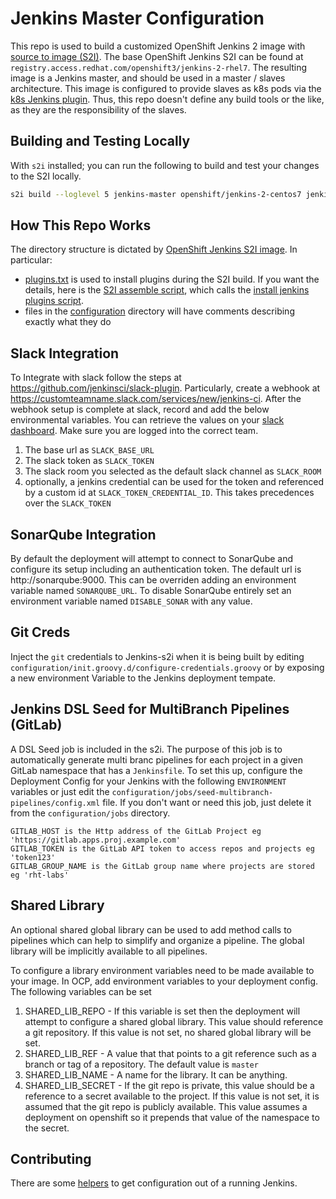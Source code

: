 # Jenkins Master Configuration
This repo is used to build a customized OpenShift Jenkins 2 image with [source to image (S2I)](https://github.com/openshift/source-to-image). The base OpenShift Jenkins S2I can be found at `registry.access.redhat.com/openshift3/jenkins-2-rhel7`. The resulting image is a Jenkins master, and should be used in a master / slaves architecture. This image is configured to provide slaves as k8s pods via the [k8s Jenkins plugin](https://docs.openshift.com/container-platform/3.5/using_images/other_images/jenkins.html#using-the-jenkins-kubernetes-plug-in-to-run-jobs). Thus, this repo doesn't define any build tools or the like, as they are the responsibility of the slaves.

## Building and Testing Locally
With `s2i` installed; you can run the following to build and test your changes to the S2I locally.
```bash
s2i build --loglevel 5 jenkins-master openshift/jenkins-2-centos7 jenkins-s2i:latest
```

## How This Repo Works

The directory structure is dictated by [OpenShift Jenkins S2I image](https://docs.openshift.com/container-platform/3.5/using_images/other_images/jenkins.html#jenkins-as-s2i-builder). In particular:

- [plugins.txt](plugins.txt) is used to install plugins during the S2I build. If you want the details, here is the [S2I assemble script](https://github.com/openshift/jenkins/blob/master/2/contrib/s2i/assemble), which calls the [install jenkins plugins script](https://github.com/openshift/jenkins/blob/master/2/contrib/jenkins/install-plugins.sh).
- files in the [configuration](configuration) directory will have comments describing exactly what they do

## Slack Integration

To Integrate with slack follow the steps at https://github.com/jenkinsci/slack-plugin. Particularly, create a webhook at  https://customteamname.slack.com/services/new/jenkins-ci. After the webhook setup is complete at slack, record and add the below environmental variables. You can retrieve the values on your [slack dashboard](https://my.slack.com/services/new/jenkins-ci). Make sure you are logged into the correct team.
1. The base url as `SLACK_BASE_URL`
2. The slack token as `SLACK_TOKEN`
3. The slack room you selected as the default slack channel as `SLACK_ROOM`
4. optionally, a jenkins credential can be used for the token and referenced by a custom id at `SLACK_TOKEN_CREDENTIAL_ID`. This takes precedences over the `SLACK_TOKEN`

## SonarQube Integration
 
By default the deployment will attempt to connect to SonarQube and configure its setup including an authentication token. The default url is http://sonarqube:9000. This can be overriden adding an environment variable named `SONARQUBE_URL`. To disable SonarQube entirely set an environment variable named `DISABLE_SONAR` with any value.

## Git Creds
Inject the `git` credentials to Jenkins-s2i when it is being built by editing `configuration/init.groovy.d/configure-credentials.groovy` or by exposing a new environment Variable to the Jenkins deployment tempate.

## Jenkins DSL Seed for MultiBranch Pipelines (GitLab)

A DSL Seed job is included in the s2i. The purpose of this job is to automatically generate multi branc pipelines for each project in a given GitLab namespace that has a `Jenkinsfile`. To set this up, configure the Deployment Config for your Jenkins with the following `ENVIRONMENT` variables or just edit the `configuration/jobs/seed-multibranch-pipelines/config.xml` file. If you don't want or need this job, just delete it from the `configuration/jobs` directory.
```
GITLAB_HOST is the Http address of the GitLab Project eg 'https://gitlab.apps.proj.example.com'
GITLAB_TOKEN is the GitLab API token to access repos and projects eg 'token123'
GITLAB_GROUP_NAME is the GitLab group name where projects are stored eg 'rht-labs'
```

## Shared Library

An optional shared global library can be used to add method calls to pipelines which can help to simplify and organize a pipeline. The global library will be implicitly available to all pipelines.

To configure a library environment variables need to be made available to your image. In OCP, add environment variables to your deployment config. The following variables can be set
1. SHARED_LIB_REPO - If this variable is set then the deployment will attempt to configure a shared global library. This value should reference a git repository. If this value is not set, no shared global library will be set.
2. SHARED_LIB_REF - A value that that points to a git reference such as a branch or tag of a repository. The default value is `master`
3. SHARED_LIB_NAME - A name for the library. It can be anything.
4. SHARED_LIB_SECRET - If the git repo is private, this value should be a reference to a secret available to the project. If this value is not set, it is assumed that the git repo is publicly available. This value assumes a deployment on openshift so it prepends that value of the namespace to the secret. 

## Contributing

There are some [helpers](helpers/README.MD) to get configuration out of a running Jenkins. 
